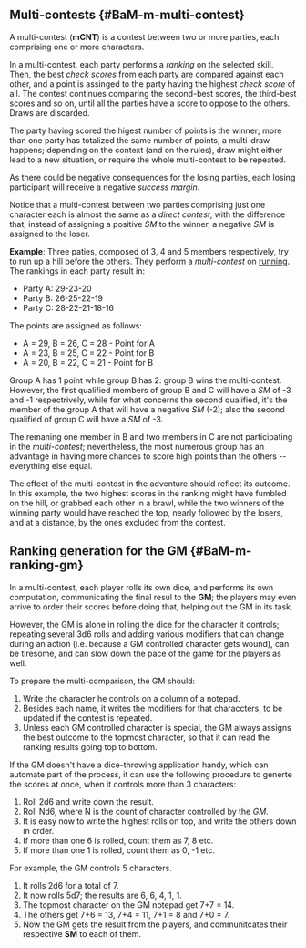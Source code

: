 ## Multi-contests {#BaM-m-multi-contest}

A multi-contest (**mCNT**) is a contest between two or more parties,
each comprising one or more characters. 

In a multi-contest, each party performs a *ranking* on the 
selected skill. Then, the best *check scores* from each party
are compared against each other, and a point is assinged to the
party having the highest *check score* of all. The contest continues
comparing the second-best scores, the third-best scores and so on,
until all the parties have a score to oppose to the others. Draws
are discarded.

The party having scored the higest number of points is the winner;
more than one party has totalized the same number of points, a multi-draw
happens; depending on the context (and on the rules), draw might either
lead to a new situation, or require the whole multi-contest to be repeated.

As there could be negative consequences for the losing parties, each
losing participant will receive a negative *success margin*.

 Notice that a multi-contest between two parties comprising just one 
 character each is almost the same as a *direct contest*, with the 
 difference that, instead of assigning a positive *SM* to the winner, 
 a negative *SM* is assigned to the loser.

**Example**: Three paties, composed of 3, 4 and 5 members respectively,
try to run up a hill before the others. They perform a *multi-contest*
on [running](#BaM-s-running). The rankings in each party result in:
* Party A: 29-23-20
* Party B: 26-25-22-19
* Party C: 28-22-21-18-16

The points are assigned as follows:
* A = 29, B = 26, C = 28 - Point for A
* A = 23, B = 25, C = 22 - Point for B
* A = 20, B = 22, C = 21 - Point for B

Group A has 1 point while group B has 2: group B wins the multi-contest.
However, the first qualified members of group B and C will have a *SM* of
-3 and -1 respectrively, while for what concerns the second qualified,
it's the member of the group A that will have a negative *SM* (-2); also
the second qualified of group C will have a *SM* of -3.

The remaning one member in B and two members in C are not participating in
the *multi-contest*; nevertheless, the most numerous group has an advantage
in having more chances to score high points than the others -- everything else equal.

The effect of the multi-contest in the adventure should reflect its outcome. In this
example, the two highest scores in the ranking might have fumbled on the hill, or grabbed each
other in a brawl, while the two winners of the winning party would have reached the top,
nearly followed by the losers, and at a distance, by the ones excluded from the contest.

## Ranking generation for the **GM** {#BaM-m-ranking-gm}

In a multi-contest, each player rolls its own dice, and performs its own computation, communicating
the final resul to the **GM**; the players may even arrive to order their scores before
doing that, helping out the GM in its task.

However, the GM is alone in rolling the dice for the character it controls; repeating several 3d6 rolls
and adding various modifiers that can change during an action (i.e. because a GM controlled character
gets wound), can be tiresome, and can slow down the pace of the game for the players as well.

To prepare the multi-comparison, the GM should:
1. Write the character he controls on a column of a notepad.
1. Besides each name, it writes the modifiers for that characcters, to be updated 
   if the contest is repeated.
1. Unless each GM controlled character is special, the GM always assigns the best outcome 
   to the topmost character, so that it can read the ranking results going top to bottom. 

If the GM doesn't have a dice-throwing application handy, which can automate part of the process, it
can use the following procedure to generte the scores at once, when it controls more than 3 characters:
1. Roll 2d6 and write down the result.
1. Roll Nd6, where N is the count of character controlled by the *GM*.
1. It is easy now to write the highest rolls on top, and write the others down in order.
1. If more than one 6 is rolled, count them as 7, 8 etc.
1. If more than one 1 is rolled, count them as 0, -1 etc.


For example, the GM controls 5 characters.
1. It rolls 2d6 for a total of 7.
1. It now rolls 5d7; the results are 6, 6, 4, 1, 1.
1. The topmost character on the GM notepad get 7+7 = 14.
1. The others get 7+6 = 13, 7+4 = 11, 7+1 = 8 and 7+0 = 7.
1. Now the GM gets the result from the players, and communitcates
   their respective **SM** to each of them.


